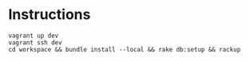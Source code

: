 # Instructions

    vagrant up dev
    vagrant ssh dev
    cd workspace && bundle install --local && rake db:setup && rackup


